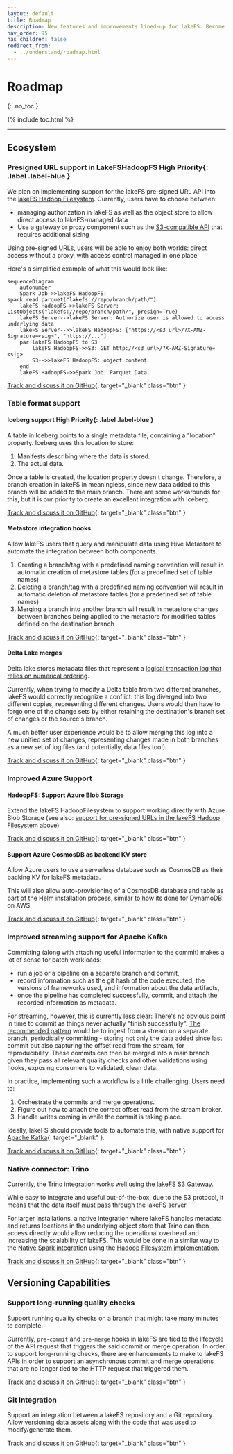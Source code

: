 ```yaml
---
layout: default
title: Roadmap
description: New features and improvements lined-up for lakeFS. Become part of building the lakeFS roadmap.
nav_order: 95
has_children: false
redirect_from: 
  - ../understand/roadmap.html
---
```


# Roadmap
{: .no_toc }

{% include toc.html %}

---
## Ecosystem

### Presigned URL support in LakeFSHadoopFS <span>High Priority</span>{: .label .label-blue }

We plan on implementing support for the lakeFS pre-signed URL API into the [lakeFS Hadoop Filesystem](./integrations/spark.md#use-the-lakefs-hadoop-filesystem).
Currently, users have to choose between:
- managing authorization in lakeFS as well as the object store to allow direct access to lakeFS-managed data
- Use a gateway or proxy component such as the [S3-compatible API](./integrations/spark.md#use-the-s3-compatible-api) that requires additional sizing

Using pre-signed URLs, users will be able to enjoy both worlds: direct access without a proxy, with access control managed in one place

Here's a simplified example of what this would look like:

```mermaid
sequenceDiagram
    autonumber
    Spark Job->>lakeFS HadoopFS: spark.read.parquet("lakefs://repo/branch/path/")
    lakeFS HadoopFS->>lakeFS Server: ListObjects("lakefs://repo/branch/path/", presign=True)
    lakeFS Server-->lakeFS Server: Authorize user is allowed to access underlying data
    lakeFS Server-->>lakeFS HadoopFS: ["https://<s3 url>/?X-AMZ-Signature=<sig>", "https://..."]
    par lakeFS HadoopFS to S3
        lakeFS HadoopFS->>S3: GET http://<s3 url>/?X-AMZ-Signature=<sig>
        S3-->>lakeFS HadoopFS: object content
    end
    lakeFS HadoopFS->>Spark Job: Parquet Data
```

[Track and discuss it on GitHub](https://github.com/treeverse/lakeFS/pull/5346){: target="_blank" class="btn" }


### Table format support


#### Iceberg support <span>High Priority</span>{: .label .label-blue }

A table in Iceberg points to a single metadata file, containing a "location" property. Iceberg uses this location to store:
1. Manifests describing where the data is stored.
2. The actual data.

Once a table is created, the location property doesn't change. Therefore, a branch creation in lakeFS in meaningless, since new data added to this branch will be added to the main branch. There are some workarounds for this, but it is our priority to create an excellent integration with Iceberg.

[Track and discuss it on GitHub](https://github.com/treeverse/lakeFS/issues/3381){: target="_blank" class="btn" }

#### Metastore integration hooks

Allow lakeFS users that query and manipulate data using Hive Metastore to automate the integration between both components.

1. Creating a branch/tag with a predefined naming convention will result in automatic creation of metastore tables (for a predefined set of table names)
1. Deleting a branch/tag with a predefined naming convention will result in automatic deletion of metastore tables (for a predefined set of table names)
1. Merging a branch into another branch will result in metastore changes between branches being applied to the metastore for modified tables defined on the destination branch

[Track and discuss it on GitHub](https://github.com/treeverse/lakeFS/issues/3069){: target="_blank" class="btn" }


#### Delta Lake merges

Delta lake stores metadata files that represent a [logical transaction log that relies on numerical ordering](https://github.com/delta-io/delta/blob/master/PROTOCOL.md#delta-log-entries).

Currently, when trying to modify a Delta table from two different branches, lakeFS would correctly recognize a conflict: this log diverged into two different copies, representing different changes.
Users would then have to forgo one of the change sets by either retaining the destination's branch set of changes or the source's branch.

A much better user experience would be to allow merging this log into a new unified set of changes, representing changes made in both branches as a new set of log files (and potentially, data files too!).

[Track and discuss it on GitHub](https://github.com/treeverse/lakeFS/issues/3380){: target="_blank" class="btn" }


### Improved Azure Support

#### HadoopFS: Support Azure Blob Storage

Extend the lakeFS HadoopFilesystem to support working directly with Azure Blob Storage (see also: [support for pre-signed URLs in the lakeFS Hadoop Filesystem](#presigned-url-support-in-lakefshadoopfs-span-high-priority-span---label-label-blue-) above)

[Track and discuss it on GitHub](https://github.com/treeverse/lakeFS/issues/5105){: target="_blank" class="btn" }

#### Support Azure CosmosDB as backend KV store

Allow Azure users to use a serverless database such as CosmosDB as their backing KV for lakeFS metadata.

This will also allow auto-provisioning of a CosmosDB database and table as part of the Helm installation process, similar to how its done for DynamoDB on AWS.

[Track and discuss it on GitHub](https://github.com/treeverse/lakeFS/issues/4458){: target="_blank" class="btn" }

### Improved streaming support for Apache Kafka

Committing (along with attaching useful information to the commit) makes a lot of sense for batch workloads: 
- run a job or a pipeline on a separate branch and commit,
- record information such as the git hash of the code executed, the versions of frameworks used, and information about the data artifacts,
- once the pipeline has completed successfully, commit, and attach the recorded information as metadata.


For streaming, however, this is currently less clear: There's no obvious point in time to commit as things never actually "finish successfully".
[The recommended pattern](./understand/data_lifecycle_management/production.md#example-1-rollback---data-ingested-from-a-kafka-stream) would be to ingest from a stream on a separate branch, periodically committing - storing not only the data added since last commit but also capturing the offset read from the stream, for reproducibility.
These commits can then be merged into a main branch given they pass all relevant quality checks and other validations using hooks, exposing consumers to validated, clean data.

In practice, implementing such a workflow is a little challenging. Users need to:

1. Orchestrate the commits and merge operations.
2. Figure out how to attach the correct offset read from the stream broker.
3. Handle writes coming in while the commit is taking place.

Ideally, lakeFS should provide tools to automate this, with native support for [Apache Kafka](https://kafka.apache.org/){: target="_blank" }.

[Track and discuss it on GitHub](https://github.com/treeverse/lakeFS/issues/2358){: target="_blank" class="btn" }

### Native connector: Trino

Currently, the Trino integration works well using the [lakeFS S3 Gateway](understand/architecture.md#s3-gateway). 

While easy to integrate and useful out-of-the-box, due to the S3 protocol, it means that the data itself must pass through the lakeFS server.

For larger installations, a native integration where lakeFS handles metadata and returns locations in the underlying object store that Trino can then access directly would allow reducing the operational overhead and increasing the scalability of lakeFS.
This would be done in a similar way to the [Native Spark integration](integrations/spark.md) using the [Hadoop Filesystem implementation](integrations/spark.md#use-the-lakefs-hadoop-filesystem).

[Track and discuss it on GitHub](https://github.com/treeverse/lakeFS/issues/2357){: target="_blank" class="btn" }

## Versioning Capabilities


### Support long-running quality checks

Support running quality checks on a branch that might take many minutes to complete. 

Currently, `pre-commit` and `pre-merge` hooks in lakeFS are tied to the lifecycle of the API request that triggers the said commit or merge operation.
In order to support long-running checks, there are enhancements to make to lakeFS APIs in order to support an asynchronous commit and merge operations that are no longer tied to the HTTP request that triggered them.

[Track and discuss it on GitHub](https://github.com/treeverse/lakeFS/pull/5152){: target="_blank" class="btn" }


### Git Integration

Support an integration between a lakeFS repository and a Git repository. 
Allow versioning data assets along with the code that was used to modify/generate them.

[Track and discuss it on GitHub](https://github.com/treeverse/lakeFS/issues/2073){: target="_blank" class="btn" }
